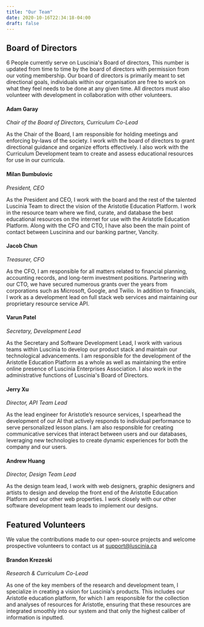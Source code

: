 ```yaml
---
title: "Our Team"
date: 2020-10-16T22:34:18-04:00
draft: false
---
```


## Board of Directors

6 People currently serve on Luscinia's Board of directors, This number is updated from time to time by the board of directors with permission from our voting membership. Our board of directors is primarily meant to set directional goals, individuals within our organisation are free to work on what they feel needs to be done at any given time. All directors must also volunteer with development in collaboration with other volunteers.

#### Adam Garay
*Chair of the Board of Directors, Curriculum Co-Lead*

As the Chair of the Board, I am responsible for holding meetings and enforcing by-laws of the society. I work with the board of directors to grant directional guidance and organize efforts effectively. I also work with the Curriculum Development team to create and assess educational resources for use in our curricula.

#### Milan Bumbulovic

*President, CEO*

As the President and CEO, I work with the board and the rest of the talented Luscinia Team to direct the vision of the Aristotle Education Platform. I work in the resource team where we find, curate, and database the best educational resources on the internet for use with the  Aristotle Education Platform. Along with the CFO and CTO, I have also been the main point of contact between Luscinina and our banking partner, Vancity.

#### Jacob Chun

*Treasurer, CFO*

As the CFO, I am responsible for all matters related to financial planning, accounting records, and long-term investment positions. Partnering with our CTO, we have secured numerous grants over the years from corporations such as Microsoft, Google, and Twilio. In addition to financials, I work as a development lead on full stack web services and maintaining our proprietary resource service API.

#### Varun Patel

*Secretary, Development Lead*

As the Secretary and Software Development Lead, I work with various teams within Luscinia to develop our product stack and maintain our technological advancements. I am responsible for the development of the Aristotle Education Platform as a whole as well as maintaining the entire online presence of Luscinia Enterprises Association. I also work in the administrative functions of Luscinia's Board of Directors.

#### Jerry Xu

*Director, API Team Lead*

As the lead engineer for Aristotle’s resource services, I spearhead the development of our AI that actively responds to individual performance to serve personalized lesson plans. I am also responsible for creating communicative services that interact between users and our databases, leveraging new technologies to create dynamic experiences for both the company and our users.

#### Andrew Huang

*Director, Design Team Lead*

As the design team lead, I work with web designers, graphic designers and artists to design and develop the front end of the Aristotle Education Platform and our other web properties. I work closely with our other software development team leads to implement our designs.

## Featured Volunteers

We value the contributions made to our open-source projects and welcome prospective volunteers to contact us at [support@luscinia.ca](mailto:support@luscinia.ca)


#### Brandon Krezeski

*Research & Curriculum Co-Lead*

As one of the key members of the research and development team, I specialize in creating a vision for Luscinia's products. This includes our Aristotle education platform, for which I am responsible for the collection and analyses of resources for Aristotle, ensuring that these resources are integrated smoothly into our system and that only the highest caliber of information is inputted.
